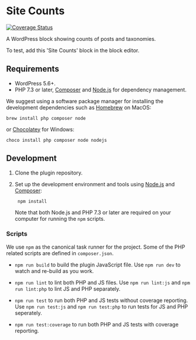 # Site Counts

[![Coverage Status](https://coveralls.io/repos/github/alatishe/wordpress-challenge/badge.svg?branch=develop)](https://coveralls.io/github/alatishe/wordpress-challenge?branch=develop)

A WordPress block showing counts of posts and taxonomies.

To test, add this 'Site Counts' block in the block editor.

## Requirements

- WordPress 5.6+.
- PHP 7.3 or later, [Composer](https://getcomposer.org) and [Node.js](https://nodejs.org) for dependency management.

We suggest using a software package manager for installing the development dependencies such as [Homebrew](https://brew.sh) on MacOS:

	brew install php composer node

or [Chocolatey](https://chocolatey.org) for Windows:

	choco install php composer node nodejs

## Development

1. Clone the plugin repository.

2. Set up the development environment and tools using [Node.js](https://nodejs.org) and [Composer](https://getcomposer.org):

		npm install

	Note that both Node.js and PHP 7.3 or later are required on your computer for running the `npm` scripts.

### Scripts

We use `npm` as the canonical task runner for the project. Some of the PHP related scripts are defined in `composer.json`.

- `npm run build` to build the plugin JavaScript file. Use `npm run dev` to watch and re-build as you work.

- `npm run lint` to lint both PHP and JS files. Use `npm run lint:js` and `npm run lint:php` to lint JS and PHP separately.

- `npm run test` to run both PHP and JS tests without coverage reporting. Use `npm run test:js` and `npm run test:php` to run tests for JS and PHP seperately.

- `npm run test:coverage` to run both PHP and JS tests with coverage reporting.
